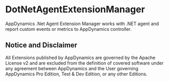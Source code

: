 <h1>DotNetAgentExtensionManager</h1>

AppDynamics .Net Agent Extension Manager works with .NET agent and report custom events or metrics to AppDynamics controller.

<h2>Notice and Disclaimer</h2>
All Extensions published by AppDynamics are governed by the Apache License v2 and are excluded from the definition of covered software under any agreement between AppDynamics and the User governing AppDynamics Pro Edition, Test & Dev Edition, or any other Editions.
